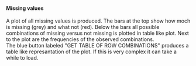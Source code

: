 <h4>Missing values</h4>
A plot of all missing values is produced. The bars at the top show how moch is
missing (grey) and what not (red). Below the bars all possible combinations of
missing versus not missing is plotted in table like plot. Next to the plot are
the frequencies of the observed combinations.<br>
The blue button labeled "GET TABLE OF ROW COMBINATIONS" produces a table like
represantation of the plot. If this is very complex it can take a while to load.
